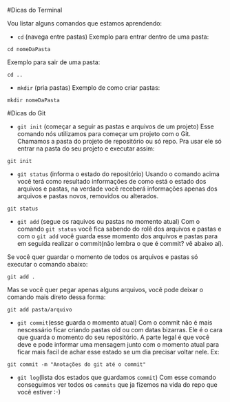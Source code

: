 #Dicas do Terminal

Vou listar alguns comandos que estamos aprendendo:

- `cd` (navega entre pastas)
Exemplo para entrar dentro de uma pasta:
```
cd nomeDaPasta
```
Exemplo para sair de uma pasta:
```
cd ..
```

- `mkdir` (pria pastas)
Exemplo de como criar pastas:
```
mkdir nomeDaPasta
```

#Dicas do Git

- `git init` (começar a seguir as pastas e arquivos de um projeto)
Esse comando nós utilizamos para começar um projeto com o Git. 
Chamamos a pasta do projeto de repositório ou só repo. Pra usar ele só entrar na pasta do seu projeto e executar assim:

```
git init
```

- `git status` (informa o estado do repositório)
Usando o comando acima você terá como resultado informações de como está o estado dos arquivos e pastas, na verdade você receberá informações apenas dos arquivos e pastas novos, removidos ou alterados.

```
git status
```

- `git add` (segue os raquivos ou pastas no momento atual)
Com o comando `git status` você fica sabendo do rolê dos arquivos e pastas e com o `git add` você guarda esse momento dos arquivos e pastas para em seguida realizar o commit(não lembra o que é commit? vê abaixo aí).

Se você quer guardar o momento de todos os arquivos e pastas só executar o comando abaixo:
```
git add .
```

Mas se você quer pegar apenas alguns arquivos, você pode deixar o comando mais direto dessa forma:
```
git add pasta/arquivo
```
- `git commit`(esse guarda o momento atual)
Com o commit não é mais nescessário ficar criando pastas old ou com datas bizarras. Ele é o cara que guarda o momento do seu repositório. A parte legal é que você deve e pode informar uma mensagem junto com o momento atual para ficar mais facil de achar esse estado se um dia precisar voltar nele. Ex:
```
git commit -m "Anotações do git até o commit"
```
- `git log`(lista dos estados que guardamos `commit`)
Com esse comando conseguimos ver todos os `commits` que ja fizemos na vida do repo que você estiver :-)